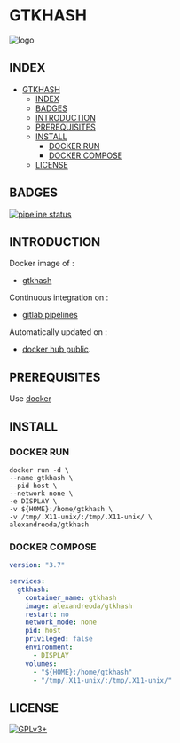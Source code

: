 # GTKHASH

![logo](https://assets.gitlab-static.net/uploads/-/system/project/avatar/12904448/index.png)

## INDEX

- [GTKHASH](#gtkhash)
  - [INDEX](#index)
  - [BADGES](#badges)
  - [INTRODUCTION](#introduction)
  - [PREREQUISITES](#prerequisites)
  - [INSTALL](#install)
    - [DOCKER RUN](#docker-run)
    - [DOCKER COMPOSE](#docker-compose)
  - [LICENSE](#license)

## BADGES

[![pipeline status](https://gitlab.com/oda-alexandre/gtkhash/badges/master/pipeline.svg)](https://gitlab.com/oda-alexandre/gtkhash/commits/master)

## INTRODUCTION

Docker image of :

- [gtkhash](https://github.com/tristanheaven/gtkhash)

Continuous integration on :

- [gitlab pipelines](https://gitlab.com/oda-alexandre/gtkhash/pipelines)

Automatically updated on :

- [docker hub public](https://hub.docker.com/r/alexandreoda/gtkhash).

## PREREQUISITES

Use [docker](https://www.docker.com)

## INSTALL

### DOCKER RUN

```\
docker run -d \
--name gtkhash \
--pid host \
--network none \
-e DISPLAY \
-v ${HOME}:/home/gtkhash \
-v /tmp/.X11-unix/:/tmp/.X11-unix/ \
alexandreoda/gtkhash
```

### DOCKER COMPOSE

```yml
version: "3.7"

services:
  gtkhash:
    container_name: gtkhash
    image: alexandreoda/gtkhash
    restart: no
    network_mode: none
    pid: host
    privileged: false
    environment:
      - DISPLAY
    volumes:
      - "${HOME}:/home/gtkhash"
      - "/tmp/.X11-unix/:/tmp/.X11-unix/"
```

## LICENSE

[![GPLv3+](http://gplv3.fsf.org/gplv3-127x51.png)](https://gitlab.com/oda-alexandre/gtkhash/blob/master/LICENSE)
